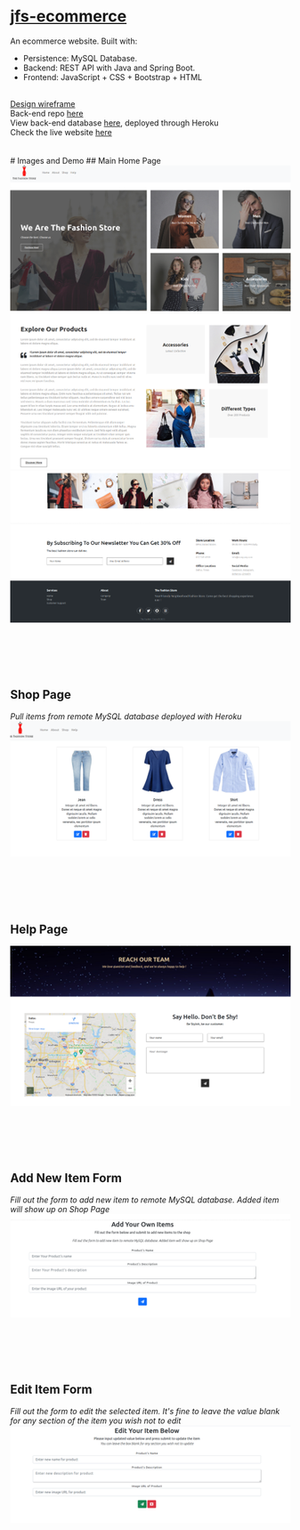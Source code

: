 # <a href="https://thefashionstore.netlify.app/">jfs-ecommerce</a>
An ecommerce website.
Built with:
- Persistence: MySQL Database.
- Backend: REST API with Java and Spring Boot.
- Frontend: JavaScript + CSS + Bootstrap + HTML
<br>
<a href="https://app.moqups.com/z8XYZRXT8K1AW4d0rSd6ZxTSIv1i49gq/view/page/a0d565969">Design wireframe</a><br>
Back-end repo <a href="https://github.com/txlocnguyen/jfs-ecommerce-backend">here</a><br>
View back-end database <a href="https://locnguyen-ecommerce-backend.herokuapp.com/item/all">here</a>, deployed through Heroku<br/>
Check the live website <a href="https://thefashionstore.netlify.app/">here</a>
<br><br><br>
# Images and Demo
## Main Home Page
<img src="./pics/indexpage.png"/>
<img src="./pics/indexpage3.png"/>
<img src="./pics/indexpage2.png"/>
<br><br><br><br><br><br>

## Shop Page
*Pull items from remote MySQL database deployed with Heroku*
<img src="./pics/shoppage.png">
<br><br><br><br><br><br>
## Help Page
<img src="./pics/helppage.png">
<br><br><br><br><br><br>


## Add New Item Form
*Fill out the form to add new item to remote MySQL database. Added item will show up on Shop Page*
<img src="./pics/form.png">
<br><br><br><br><br><br>

## Edit Item Form
*Fill out the form to edit the selected item. It's fine to leave the value blank for any section of the item you wish not to edit*
<img src="./pics/update.png">